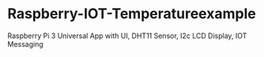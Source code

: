 # Raspberry-IOT-Temperatureexample
Raspberry Pi 3 Universal App with UI, DHT11 Sensor, I2c LCD Display, IOT Messaging

